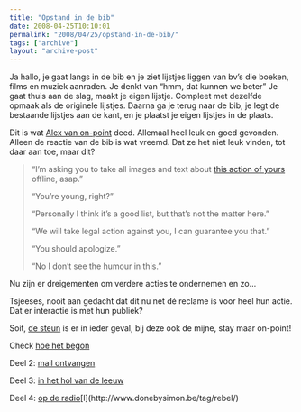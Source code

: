 ```yaml
---
title: "Opstand in de bib"
date: 2008-04-25T10:10:01
permalink: "2008/04/25/opstand-in-de-bib/"
tags: ["archive"]
layout: "archive-post"
---
```

Ja hallo, je gaat langs in de bib en je ziet lijstjes liggen van bv’s die boeken, films en muziek aanraden. Je denkt van “hmm, dat kunnen we beter” Je gaat thuis aan de slag, maakt je eigen lijstje. Compleet met dezelfde opmaak als de originele lijstjes. Daarna ga je terug naar de bib, je legt de bestaande lijstjes aan de kant, en je plaatst je eigen lijstjes in de plaats.

Dit is wat [Alex van on-point](http://www.on-point.be/ "http://www.on-point.be") deed. Allemaal heel leuk en goed gevonden. Alleen de reactie van de bib is wat vreemd. Dat ze het niet leuk vinden, tot daar aan toe, maar dit?

> “I’m asking you to take all images and text about [this action of yours](http://www.on-point.be/?p=1007) offline, asap.”
>
> “You’re young, right?”
>
> “Personally I think it’s a good list, but that’s not the matter here.”
>
> “We will take legal action against you, I can guarantee you that.”
>
> “You should apologize.”
>
> “No I don’t see the humour in this.”

Nu zijn er dreigementen om verdere acties te ondernemen en zo…

Tsjeeses, nooit aan gedacht dat dit nu net dé reclame is voor heel hun actie. Dat er interactie is met hun publiek?

Soit, [de steun](http://www.on-point.be/?p=1010#comments "http://www.on-point.be/?p=1010#comments") is er in ieder geval, bij deze ook de mijne, stay maar on-point!

Check [hoe het begon](http://www.on-point.be/?p=1007 "http://www.on-point.be/?p=1007")

Deel 2: [mail ontvangen](http://www.on-point.be/?p=1009 "http://www.on-point.be/?p=1009")

Deel 3: [in het hol van de leeuw](http://www.on-point.be/?p=1010 "http://www.on-point.be/?p=1010")

Deel 4: [op de radio](http://www.on-point.be/?p=1011 "http://www.on-point.be/?p=1011")[l](http://www.donebysimon.be/tag/rebel/)
